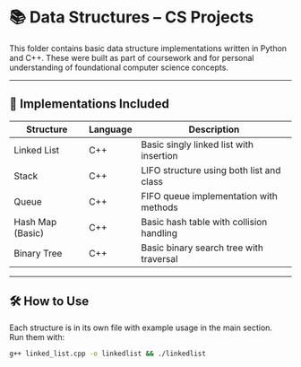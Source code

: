 # 📚 Data Structures – CS Projects

This folder contains basic data structure implementations written in Python and C++. These were built as part of coursework and for personal understanding of foundational computer science concepts.

---

## 🧩 Implementations Included

| Structure        | Language | Description                                 |
|------------------|----------|---------------------------------------------|
| Linked List      | C++      | Basic singly linked list with insertion     |
| Stack            | C++      | LIFO structure using both list and class    |
| Queue            | C++      | FIFO queue implementation with methods      |
| Hash Map (Basic) | C++      | Basic hash table with collision handling    |
| Binary Tree      | C++      | Basic binary search tree with traversal     |

---

## 🛠️ How to Use

Each structure is in its own file with example usage in the main section.  
Run them with:

```bash
g++ linked_list.cpp -o linkedlist && ./linkedlist
